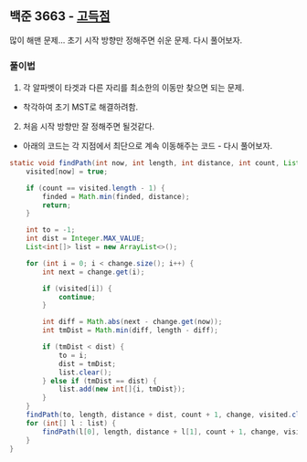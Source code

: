 ## 백준 3663 - [고득점](https://www.acmicpc.net/problem/3663)

많이 해맨 문제... 초기 시작 방향만 정해주면 쉬운 문제. 다시 풀어보자.

### 풀이법

1. 각 알파벳이 타겟과 다른 자리를 최소한의 이동만 찾으면 되는 문제.
- 착각하여 초기 MST로 해결하려함.

2. 처음 시작 방향만 잘 정해주면 될것같다.
- 아래의 코드는 각 지점에서 최단으로 계속 이동해주는 코드 - 다시 풀어보자.

~~~JAVA
static void findPath(int now, int length, int distance, int count, List<Integer> change, boolean[] visited) {
    visited[now] = true;

    if (count == visited.length - 1) {
        finded = Math.min(finded, distance);
        return;
    }

    int to = -1;
    int dist = Integer.MAX_VALUE;
    List<int[]> list = new ArrayList<>();

    for (int i = 0; i < change.size(); i++) {
        int next = change.get(i);

        if (visited[i]) {
            continue;
        }

        int diff = Math.abs(next - change.get(now));
        int tmDist = Math.min(diff, length - diff);

        if (tmDist < dist) {
            to = i;
            dist = tmDist;
            list.clear();
        } else if (tmDist == dist) {
            list.add(new int[]{i, tmDist});
        }
    }
    findPath(to, length, distance + dist, count + 1, change, visited.clone());
    for (int[] l : list) {
        findPath(l[0], length, distance + l[1], count + 1, change, visited.clone());
    }
}
~~~